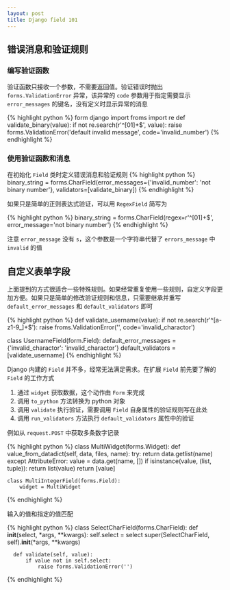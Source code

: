 ```yaml
---
layout: post
title: Django field 101
---
```


错误消息和验证规则
------------------

### 编写验证函数

验证函数只接收一个参数，不需要返回值。验证错误时抛出 `forms.ValidationError` 异常，该异常的 `code` 参数用于指定需要显示 `error_messages` 的键名，没有定义时显示异常的消息

{% highlight python %}
  form django import froms
  import re
  def validate_binary(value):
      if not re.search(r'^[01]+$', value):
        raise forms.ValidationError('default invalid message', code='invalid_number')
{% endhighlight %}

### 使用验证函数和消息

在初始化 `Field` 类时定义错误消息和验证规则
{% highlight python %}
  binary_string = forms.CharField(error_messages={'invalid_number': 'not binary number'},
                                  validators=[validate_binary])
{% endhighlight %}

如果只是简单的正则表达式验证，可以用 `RegexField` 简写为

{% highlight python %}
  binary_string = forms.CharField(regex=r'^[01]+$', error_message='not binary number')
{% endhighlight %}

注意 `error_message` 没有 `s`，这个参数是一个字符串代替了 `errors_message` 中 `invalid` 的值


自定义表单字段
--------------

上面提到的方式很适合一些特殊规则。如果经常重复使用一些规则，自定义字段更加方便。如果只是简单的修改验证规则和信息，只需要继承并重写 `default_error_messages` 和 `default_validators` 即可

{% highlight python %}
  def validate_username(value):
      if not re.search(r'^[a-z1-9_]+$'):
         raise froms.ValidationError('', code='invalid_charactor')

  class UsernameField(form.Field):
      default_error_messages = {'invalid_charactor': 'invalid_charactor'}
      default_validators = [validate_username]
{% endhighlight %}

Django 内建的 `Field` 并不多，经常无法满足需求。在扩展 `Field` 前先要了解的 `Field` 的工作方式

  1. 通过 `widget` 获取数据，这个动作由 `Form` 来完成
  2. 调用 `to_python` 方法转换为 python 对象
  3. 调用 `validate` 执行验证，需要调用 `Field` 自身属性的验证规则写在此处
  4. 调用 `run_validators` 方法执行 `default_validators` 属性中的验证

例如从 `request.POST` 中获取多条数字记录

{% highlight python %}
  class MultiWidget(forms.Widget):
      def value_from_datadict(self, data, files, name):
          try:
              return data.getlist(name)
          except AttributeError:
              value = data.get(name, [])
              if isinstance(value, (list, tuple)):
                  return list(value)
              return [value]

    class MultiIntegerField(forms.Field):
        widget = MultiWidget

{% endhighlight %}

输入的值和指定的值匹配

{% highlight python %}
  class SelectCharField(forms.CharField):
      def __init__(select, *args, **kwargs):
          self.select = select
          super(SelectCharField, self).__init__(*args, **kwargs)

      def validate(self, value):
          if value not in self.select:
              raise forms.ValidationError('')
{% endhighlight %}
